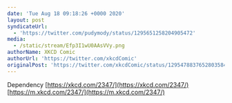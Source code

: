 ```yaml
---
date: 'Tue Aug 18 09:18:26 +0000 2020'
layout: post
syndicateUrl:
  - 'https://twitter.com/pudymody/status/1295651258204905472'
media:
  - /static/stream/Efp3I1wU0AAsVVy.png
authorName: XKCD Comic
authorUrl: 'https://twitter.com/xkcdComic'
originalPost: 'https://twitter.com/xkcdComic/status/1295478837652803584'
---
```

Dependency [https://xkcd.com/2347/](https://xkcd.com/2347/) [https://m.xkcd.com/2347/](https://m.xkcd.com/2347/) 